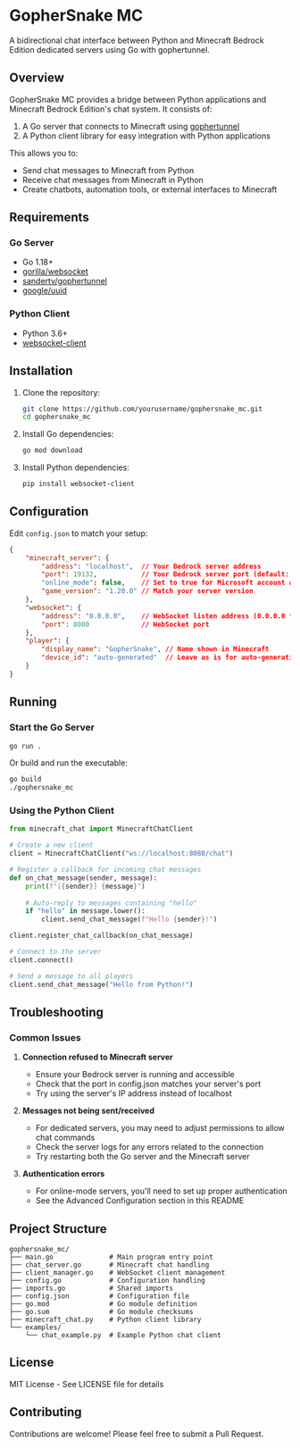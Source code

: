 # GopherSnake MC

A bidirectional chat interface between Python and Minecraft Bedrock Edition dedicated servers using Go with gophertunnel.

## Overview

GopherSnake MC provides a bridge between Python applications and Minecraft Bedrock Edition's chat system. It consists of:

1. A Go server that connects to Minecraft using [gophertunnel](https://github.com/sandertv/gophertunnel)
2. A Python client library for easy integration with Python applications

This allows you to:

- Send chat messages to Minecraft from Python
- Receive chat messages from Minecraft in Python
- Create chatbots, automation tools, or external interfaces to Minecraft

## Requirements

### Go Server

- Go 1.18+
- [gorilla/websocket](https://github.com/gorilla/websocket)
- [sandertv/gophertunnel](https://github.com/sandertv/gophertunnel)
- [google/uuid](https://github.com/google/uuid)

### Python Client

- Python 3.6+
- [websocket-client](https://pypi.org/project/websocket-client/)

## Installation

1. Clone the repository:

   ```bash
   git clone https://github.com/yourusername/gophersnake_mc.git
   cd gophersnake_mc
   ```

2. Install Go dependencies:

   ```bash
   go mod download
   ```

3. Install Python dependencies:

   ```bash
   pip install websocket-client
   ```

## Configuration

Edit `config.json` to match your setup:

```json
{
    "minecraft_server": {
        "address": "localhost",  // Your Bedrock server address
        "port": 19132,           // Your Bedrock server port (default: 19132)
        "online_mode": false,    // Set to true for Microsoft account authentication
        "game_version": "1.20.0" // Match your server version
    },
    "websocket": {
        "address": "0.0.0.0",    // WebSocket listen address (0.0.0.0 for all interfaces)
        "port": 8080             // WebSocket port
    },
    "player": {
        "display_name": "GopherSnake", // Name shown in Minecraft
        "device_id": "auto-generated"  // Leave as is for auto-generation
    }
}
```

## Running

### Start the Go Server

```bash
go run .
```

Or build and run the executable:

```bash
go build
./gophersnake_mc
```

### Using the Python Client

```python
from minecraft_chat import MinecraftChatClient

# Create a new client
client = MinecraftChatClient("ws://localhost:8080/chat")

# Register a callback for incoming chat messages
def on_chat_message(sender, message):
    print(f"[{sender}] {message}")
    
    # Auto-reply to messages containing "hello"
    if "hello" in message.lower():
        client.send_chat_message(f"Hello {sender}!")

client.register_chat_callback(on_chat_message)

# Connect to the server
client.connect()

# Send a message to all players
client.send_chat_message("Hello from Python!")
```

## Troubleshooting

### Common Issues

1. **Connection refused to Minecraft server**
   - Ensure your Bedrock server is running and accessible
   - Check that the port in config.json matches your server's port
   - Try using the server's IP address instead of localhost

2. **Messages not being sent/received**
   - For dedicated servers, you may need to adjust permissions to allow chat commands
   - Check the server logs for any errors related to the connection
   - Try restarting both the Go server and the Minecraft server

3. **Authentication errors**
   - For online-mode servers, you'll need to set up proper authentication
   - See the Advanced Configuration section in this README

## Project Structure

```plaintext
gophersnake_mc/
├── main.go              # Main program entry point
├── chat_server.go       # Minecraft chat handling
├── client_manager.go    # WebSocket client management
├── config.go            # Configuration handling
├── imports.go           # Shared imports
├── config.json          # Configuration file
├── go.mod               # Go module definition
├── go.sum               # Go module checksums
├── minecraft_chat.py    # Python client library
└── examples/
    └── chat_example.py  # Example Python chat client
```

## License

MIT License - See LICENSE file for details

## Contributing

Contributions are welcome! Please feel free to submit a Pull Request.
